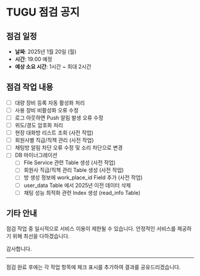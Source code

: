 # TUGU 점검 공지

## 점검 일정

- **날짜**: 2025년 1월 20일 (월)
- **시간**: 19:00 예정
- **예상 소요 시간**: 1시간 ~ 최대 2시간

## 점검 작업 내용

- [ ] 대량 장비 등록 자동 활성화 처리
- [ ] 사용 장비 비활성화 오류 수정
- [ ] 로그 아웃하면 Push 알림 발생 오류 수정
- [ ] 위도/경도 암호화 처리
- [ ] 현장 대화방 리스트 조회 (사전 작업)
- [ ] 회원사별 직급/직책 관리 (사전 작업)
- [ ] 채팅방 알림 차단 오류 수정 및 소리 차단으로 변경
- [ ] DB 마이너그레이션
  - [ ] File Service 관련 Table 생성 (사전 작업)
  - [ ] 회원사 직급/직책 관리 Table 생성 (사전 작업)
  - [ ] 방 생성 정보에 work_place_id Field 추가 (사전 작업)
  - [ ] user_data Table 에서 2025년 이전 데이터 삭제
  - [ ] 채팅 성능 최적화 관련 Index 생성 (read_info Table)

## 기타 안내

점검 작업 중 일시적으로 서비스 이용이 제한될 수 있습니다.
안정적인 서비스를 제공하기 위해 최선을 다하겠습니다.

감사합니다.

---

점검 완료 후에는 각 작업 항목에 체크 표시를 추가하여 결과를 공유드리겠습니다.
